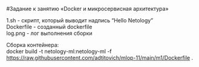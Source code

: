 #Задание к занятию «Docker и микросервисная архитектура»

1.sh - скрипт, который выводит надпись “Hello Netology”<br>
Dockerfile - созданный dockerfile<br>
log.png - лог выполнения сборки<br>

Сборка контейнера:<br>
docker build -t netology-ml:netology-ml -f https://raw.githubusercontent.com/adtitovich/mlop-11/main/m1/Dockerfile .<br>

